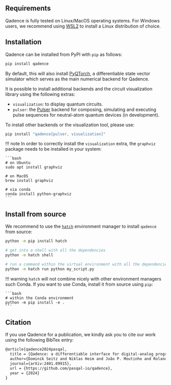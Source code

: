 ## Requirements

Qadence is fully tested on Linux/MacOS operating systems. For Windows users, we recommend using [WSL2](https://learn.microsoft.com/en-us/windows/wsl/about) to install a Linux distribution of choice.

## Installation

Qadence can be installed from PyPI with `pip` as follows:

```bash
pip install qadence
```

By default, this will also install [PyQTorch](https://github.com/pasqal-io/pyqtorch), a differentiable state vector simulator which serves as the main numerical backend for Qadence.

It is possible to install additional backends and the circuit visualization library using the following extras:

* `visualization`: to display quantum circuits.
* `pulser`: the [Pulser](https://github.com/pasqal-io/Pulser) backend for composing, simulating and executing pulse sequences for neutral-atom quantum devices (in development).

To install other backends or the visualization tool, please use:

```bash
pip install "qadence[pulser, visualization]"
```

!!! note
    In order to correctly install the `visualization` extra, the `graphviz` package needs to be installed
    in your system:

    ```bash
    # on Ubuntu
    sudo apt install graphviz

    # on MacOS
    brew install graphviz

    # via conda
    conda install python-graphviz
    ```

## Install from source

We recommend to use the [`hatch`](https://hatch.pypa.io/latest/) environment manager to install `qadence` from source:

```bash
python -m pip install hatch

# get into a shell with all the dependencies
python -m hatch shell

# run a command within the virtual environment with all the dependencies
python -m hatch run python my_script.py
```

!!! warning
    `hatch` will not combine nicely with other environment managers such Conda. If you want to use Conda,
    install it from source using `pip`:

    ```bash
    # within the Conda environment
    python -m pip install -e .
    ```

## Citation

If you use Qadence for a publication, we kindly ask you to cite our work using the following BibTex entry:

```latex
@article{qadence2024pasqal,
  title = {Qadence: a differentiable interface for digital-analog programs.},
  author={Dominik Seitz and Niklas Heim and João P. Moutinho and Roland Guichard and Vytautas Abramavicius and Aleksander Wennersteen and Gert-Jan Both and Anton Quelle and Caroline de Groot and Gergana V. Velikova and Vincent E. Elfving and Mario Dagrada},
  journal={arXiv:2401.09915},
  url = {https://github.com/pasqal-io/qadence},
  year = {2024}
}
```
